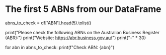 # The first 5 ABNs from our DataFrame
abns_to_check = df['ABN'].head(5).tolist()

print("Please check the following ABNs on the Australian Business Register (ABR):")
print("Website: https://abr.business.gov.au/")
print("-" * 30)

for abn in abns_to_check:
    print(f"Check ABN: {abn}")
